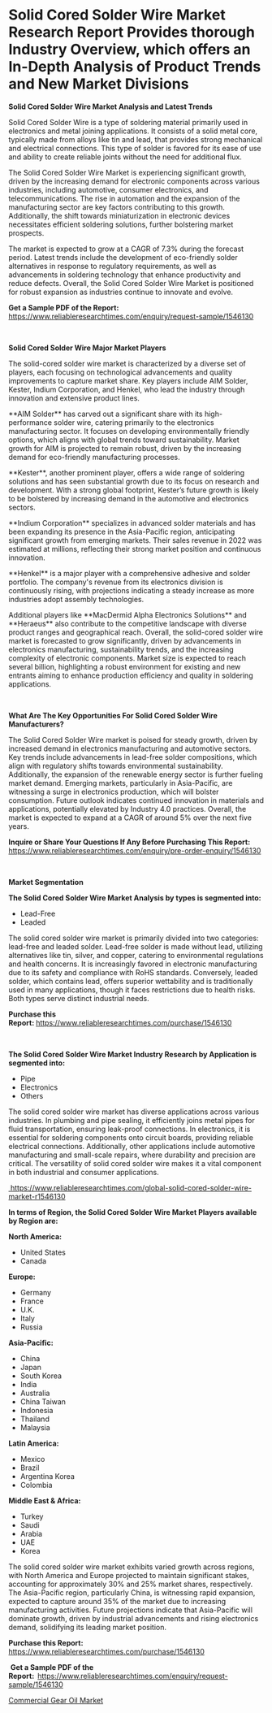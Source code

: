 <p><h1>Solid Cored Solder Wire Market Research Report Provides thorough Industry Overview, which offers an In-Depth Analysis of Product Trends and New Market Divisions</h1></p><p><strong>Solid Cored Solder Wire Market Analysis and Latest Trends</strong></p>
<p><p>Solid Cored Solder Wire is a type of soldering material primarily used in electronics and metal joining applications. It consists of a solid metal core, typically made from alloys like tin and lead, that provides strong mechanical and electrical connections. This type of solder is favored for its ease of use and ability to create reliable joints without the need for additional flux.</p><p>The Solid Cored Solder Wire Market is experiencing significant growth, driven by the increasing demand for electronic components across various industries, including automotive, consumer electronics, and telecommunications. The rise in automation and the expansion of the manufacturing sector are key factors contributing to this growth. Additionally, the shift towards miniaturization in electronic devices necessitates efficient soldering solutions, further bolstering market prospects.</p><p>The market is expected to grow at a CAGR of 7.3% during the forecast period. Latest trends include the development of eco-friendly solder alternatives in response to regulatory requirements, as well as advancements in soldering technology that enhance productivity and reduce defects. Overall, the Solid Cored Solder Wire Market is positioned for robust expansion as industries continue to innovate and evolve.</p></p>
<p><strong>Get a Sample PDF of the Report:&nbsp;</strong> <a href="https://www.reliableresearchtimes.com/enquiry/request-sample/1546130?utm_campaign=2273&utm_medium=2&utm_source=Github&utm_content=ia&utm_term=02042025&utm_id=solid-cored-solder-wire">https://www.reliableresearchtimes.com/enquiry/request-sample/1546130</a></p>
<p>&nbsp;</p>
<p><strong>Solid Cored Solder Wire Major Market Players</strong></p>
<p><p>The solid-cored solder wire market is characterized by a diverse set of players, each focusing on technological advancements and quality improvements to capture market share. Key players include AIM Solder, Kester, Indium Corporation, and Henkel, who lead the industry through innovation and extensive product lines.</p><p>**AIM Solder** has carved out a significant share with its high-performance solder wire, catering primarily to the electronics manufacturing sector. It focuses on developing environmentally friendly options, which aligns with global trends toward sustainability. Market growth for AIM is projected to remain robust, driven by the increasing demand for eco-friendly manufacturing processes.</p><p>**Kester**, another prominent player, offers a wide range of soldering solutions and has seen substantial growth due to its focus on research and development. With a strong global footprint, Kester’s future growth is likely to be bolstered by increasing demand in the automotive and electronics sectors.</p><p>**Indium Corporation** specializes in advanced solder materials and has been expanding its presence in the Asia-Pacific region, anticipating significant growth from emerging markets. Their sales revenue in 2022 was estimated at millions, reflecting their strong market position and continuous innovation.</p><p>**Henkel** is a major player with a comprehensive adhesive and solder portfolio. The company's revenue from its electronics division is continuously rising, with projections indicating a steady increase as more industries adopt assembly technologies.</p><p>Additional players like **MacDermid Alpha Electronics Solutions** and **Heraeus** also contribute to the competitive landscape with diverse product ranges and geographical reach. Overall, the solid-cored solder wire market is forecasted to grow significantly, driven by advancements in electronics manufacturing, sustainability trends, and the increasing complexity of electronic components. Market size is expected to reach several billion, highlighting a robust environment for existing and new entrants aiming to enhance production efficiency and quality in soldering applications.</p></p>
<p>&nbsp;</p>
<p><strong>What Are The Key Opportunities For Solid Cored Solder Wire Manufacturers?</strong></p>
<p><p>The Solid Cored Solder Wire market is poised for steady growth, driven by increased demand in electronics manufacturing and automotive sectors. Key trends include advancements in lead-free solder compositions, which align with regulatory shifts towards environmental sustainability. Additionally, the expansion of the renewable energy sector is further fueling market demand. Emerging markets, particularly in Asia-Pacific, are witnessing a surge in electronics production, which will bolster consumption. Future outlook indicates continued innovation in materials and applications, potentially elevated by Industry 4.0 practices. Overall, the market is expected to expand at a CAGR of around 5% over the next five years.</p></p>
<p><strong>Inquire or Share Your Questions If Any Before Purchasing This Report:</strong> <a href="https://www.reliableresearchtimes.com/enquiry/pre-order-enquiry/1546130?utm_campaign=2273&utm_medium=2&utm_source=Github&utm_content=ia&utm_term=02042025&utm_id=solid-cored-solder-wire">https://www.reliableresearchtimes.com/enquiry/pre-order-enquiry/1546130</a></p>
<p>&nbsp;</p>
<p><strong>Market Segmentation</strong></p>
<p><strong>The Solid Cored Solder Wire Market Analysis by types is segmented into:</strong></p>
<p><ul><li>Lead-Free</li><li>Leaded</li></ul></p>
<p><p>The solid cored solder wire market is primarily divided into two categories: lead-free and leaded solder. Lead-free solder is made without lead, utilizing alternatives like tin, silver, and copper, catering to environmental regulations and health concerns. It is increasingly favored in electronic manufacturing due to its safety and compliance with RoHS standards. Conversely, leaded solder, which contains lead, offers superior wettability and is traditionally used in many applications, though it faces restrictions due to health risks. Both types serve distinct industrial needs.</p></p>
<p><strong>Purchase this Report:&nbsp;</strong><a href="https://www.reliableresearchtimes.com/purchase/1546130?utm_campaign=2273&utm_medium=2&utm_source=Github&utm_content=ia&utm_term=02042025&utm_id=solid-cored-solder-wire">https://www.reliableresearchtimes.com/purchase/1546130</a></p>
<p>&nbsp;</p>
<p><strong>The Solid Cored Solder Wire Market Industry Research by Application is segmented into:</strong></p>
<p><ul><li>Pipe</li><li>Electronics</li><li>Others</li></ul></p>
<p><p>The solid cored solder wire market has diverse applications across various industries. In plumbing and pipe sealing, it efficiently joins metal pipes for fluid transportation, ensuring leak-proof connections. In electronics, it is essential for soldering components onto circuit boards, providing reliable electrical connections. Additionally, other applications include automotive manufacturing and small-scale repairs, where durability and precision are critical. The versatility of solid cored solder wire makes it a vital component in both industrial and consumer applications.</p></p>
<p><a href="https://www.reliableresearchtimes.com/global-solid-cored-solder-wire-market-r1546130?utm_campaign=2273&utm_medium=2&utm_source=Github&utm_content=ia&utm_term=02042025&utm_id=solid-cored-solder-wire">&nbsp;https://www.reliableresearchtimes.com/global-solid-cored-solder-wire-market-r1546130</a></p>
<p><strong>In terms of Region, the Solid Cored Solder Wire Market Players available by Region are:</strong></p>
<p>
    <p> <strong> North America: </strong>
        <ul>
            <li>United States</li>
            <li>Canada</li>
        </ul>
        </p> 
    <p> <strong> Europe: </strong>
        <ul>
            <li>Germany</li>
            <li>France</li>
            <li>U.K.</li>
            <li>Italy</li>
            <li>Russia</li>
        </ul>
        </p> 
    <p> <strong> Asia-Pacific: </strong>
        <ul>
            <li>China</li>
            <li>Japan</li>
            <li>South Korea</li>
            <li>India</li>
            <li>Australia</li>
            <li>China Taiwan</li>
            <li>Indonesia</li>
            <li>Thailand</li>
            <li>Malaysia</li>
        </ul>
        </p> 
    <p> <strong> Latin America: </strong>
        <ul>
            <li>Mexico</li>
            <li>Brazil</li>
            <li>Argentina Korea</li>
            <li>Colombia</li>
        </ul>
        </p> 
    <p> <strong> Middle East & Africa: </strong>
        <ul>
            <li>Turkey</li>
            <li>Saudi</li>
            <li>Arabia</li>
            <li>UAE</li>
            <li>Korea</li>
        </ul>
    </p>
    </p>
<p><p>The solid cored solder wire market exhibits varied growth across regions, with North America and Europe projected to maintain significant stakes, accounting for approximately 30% and 25% market shares, respectively. The Asia-Pacific region, particularly China, is witnessing rapid expansion, expected to capture around 35% of the market due to increasing manufacturing activities. Future projections indicate that Asia-Pacific will dominate growth, driven by industrial advancements and rising electronics demand, solidifying its leading market position.</p></p>
<p><strong>Purchase this Report: </strong><a href="https://www.reliableresearchtimes.com/purchase/1546130?utm_campaign=2273&utm_medium=2&utm_source=Github&utm_content=ia&utm_term=02042025&utm_id=solid-cored-solder-wire">https://www.reliableresearchtimes.com/purchase/1546130</a></p>
<p>&nbsp;<strong>Get a Sample PDF of the Report:&nbsp;&nbsp;</strong><a href="https://www.reliableresearchtimes.com/enquiry/request-sample/1546130?utm_campaign=2273&utm_medium=2&utm_source=Github&utm_content=ia&utm_term=02042025&utm_id=solid-cored-solder-wire">https://www.reliableresearchtimes.com/enquiry/request-sample/1546130</a></p>
<p><strong></strong></p>
<p><p><a href="https://github.com/tambraunrue691969/Market-Research-Report-List-1/blob/main/commercial-gear-oil-market.md?utm_campaign=2273&utm_medium=2&utm_source=Github&utm_content=ia&utm_term=02042025&utm_id=solid-cored-solder-wire">Commercial Gear Oil Market</a></p></p>